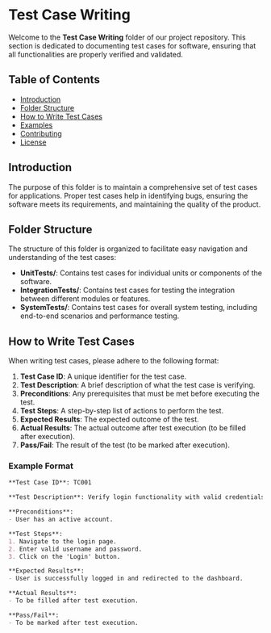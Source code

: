 # Test Case Writing

Welcome to the **Test Case Writing** folder of our project repository. This section is dedicated to documenting test cases for software, ensuring that all functionalities are properly verified and validated.

## Table of Contents

- [Introduction](#introduction)
- [Folder Structure](#folder-structure)
- [How to Write Test Cases](#how-to-write-test-cases)
- [Examples](#examples)
- [Contributing](#contributing)
- [License](#license)

## Introduction

The purpose of this folder is to maintain a comprehensive set of test cases for applications. Proper test cases help in identifying bugs, ensuring the software meets its requirements, and maintaining the quality of the product.

## Folder Structure

The structure of this folder is organized to facilitate easy navigation and understanding of the test cases:


- **UnitTests/**: Contains test cases for individual units or components of the software.
- **IntegrationTests/**: Contains test cases for testing the integration between different modules or features.
- **SystemTests/**: Contains test cases for overall system testing, including end-to-end scenarios and performance testing.

## How to Write Test Cases

When writing test cases, please adhere to the following format:

1. **Test Case ID**: A unique identifier for the test case.
2. **Test Description**: A brief description of what the test case is verifying.
3. **Preconditions**: Any prerequisites that must be met before executing the test.
4. **Test Steps**: A step-by-step list of actions to perform the test.
5. **Expected Results**: The expected outcome of the test.
6. **Actual Results**: The actual outcome after test execution (to be filled after execution).
7. **Pass/Fail**: The result of the test (to be marked after execution).

### Example Format

```markdown
**Test Case ID**: TC001

**Test Description**: Verify login functionality with valid credentials.

**Preconditions**:
- User has an active account.

**Test Steps**:
1. Navigate to the login page.
2. Enter valid username and password.
3. Click on the 'Login' button.

**Expected Results**:
- User is successfully logged in and redirected to the dashboard.

**Actual Results**:
- To be filled after test execution.

**Pass/Fail**:
- To be marked after test execution.


